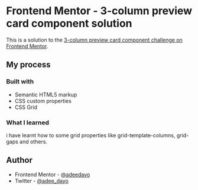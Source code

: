 # Frontend Mentor - 3-column preview card component solution

This is a solution to the [3-column preview card component challenge on Frontend Mentor](https://www.frontendmentor.io/challenges/3column-preview-card-component-pH92eAR2-). 



## My process

### Built with
- Semantic HTML5 markup
- CSS custom properties
- CSS Grid

### What I learned

i have learnt how to some grid properties like grid-template-columns, grid-gaps and others.

## Author

- Frontend Mentor - [@adeedayo](https://www.frontendmentor.io/profile/yourusername)
- Twitter - [@adee_dayo](https://www.twitter.com/yourusername)

